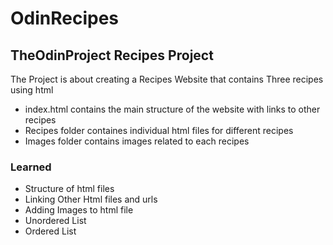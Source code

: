 # OdinRecipes

## TheOdinProject Recipes Project

The Project is about creating a Recipes Website that contains Three recipes using html

- index.html contains the main structure of the website with links to other recipes
- Recipes folder containes individual html files for different recipes
- Images folder contains images related to each recipes

### Learned

- Structure of html files
- Linking Other Html files and urls
- Adding Images to html file
- Unordered List
- Ordered List
